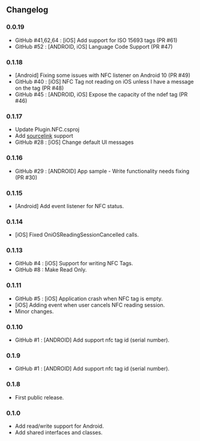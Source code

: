 ## Changelog

### 0.0.19
- GitHub #41,62,64 : [iOS] Add support for ISO 15693 tags (PR #61)
- GitHub #52 : [ANDROID, iOS] Language Code Support (PR #47)

### 0.1.18
- [Android] Fixing some issues with NFC listener on Android 10 (PR #49)
- GitHub #40 : [iOS] NFC Tag not reading on iOS unless I have a message on the tag (PR #48)
- GitHub #45 : [ANDROID, iOS] Expose the capacity of the ndef tag (PR #46)

### 0.1.17
- Update Plugin.NFC.csproj
- Add [sourcelink](https://github.com/dotnet/sourcelink) support
- GitHub #28 : [iOS] Change default UI messages

### 0.1.16
- GitHub #29 : [ANDROID] App sample - Write functionality needs fixing (PR #30)

### 0.1.15
- [Android] Add event listener for NFC status.

### 0.1.14 
- [iOS] Fixed OniOSReadingSessionCancelled calls.

### 0.1.13
- GitHub #4 : [iOS] Support for writing NFC Tags.
- GitHub #8 : Make Read Only.

### 0.1.11
- GitHub #5 : [iOS] Application crash when NFC tag is empty.
- [iOS] Adding event when user cancels NFC reading session.
- Minor changes.

### 0.1.10
- GitHub #1 : [ANDROID] Add support nfc tag id (serial number).

### 0.1.9
- GitHub #1 : [ANDROID] Add support nfc tag id (serial number).

### 0.1.8
- First public release.

### 0.1.0
- Add read/write support for Android.
- Add shared interfaces and classes.